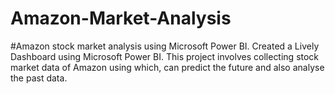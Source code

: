 # Amazon-Market-Analysis
#Amazon stock market analysis using Microsoft Power BI.
Created a Lively Dashboard using Microsoft Power BI. This project involves collecting stock market data of Amazon using which, can predict the future and also analyse the past data.
